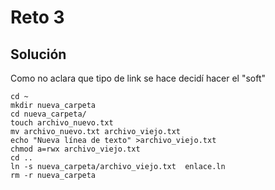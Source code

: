 # Reto 3

## Solución
Como no aclara que tipo de link se hace decidí hacer el "soft"

```
cd ~
mkdir nueva_carpeta
cd nueva_carpeta/
touch archivo_nuevo.txt
mv archivo_nuevo.txt archivo_viejo.txt
echo "Nueva línea de texto" >archivo_viejo.txt
chmod a=rwx archivo_viejo.txt
cd ..
ln -s nueva_carpeta/archivo_viejo.txt  enlace.ln
rm -r nueva_carpeta
```

